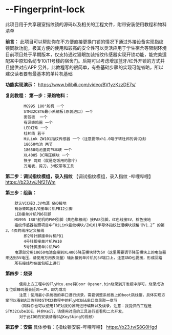 # --Fingerprint-lock
此项目用于共享寝室指纹锁的源码以及相关的工程文件，附带安装使用教程和物料清单

**前言：**
  此项目可以帮助你在不方便直接更换门锁的情况下通过外接设备实现指纹锁同款功能，极其方便的使用和较高的安全性可以灵活应用于学生宿舍等限制环境
  目前项目处于早期版本，仅支持通过猫眼加装指纹传感器实现开锁功能，能完美适配某中原知名纺专10/11号楼的宿舍门。后期可以考虑增加蓝牙/红外开锁的方式并且提供对应APP
  另外，此教程写的很简单，有些基础步骤的实现可能省略，所以建议读者要有最基本的单片机基础

**功能实现演示：** https://www.bilibili.com/video/BV1yzKzzDE7s/

**复刻教程：** 
  **第一步：采购物料：**
  
            MG995 180°舵机 一个
            STM32C8T6最小系统板(原装进口) 一个
            面包板  一个
            有源蜂鸣器 一个
            LED灯珠 一个
            杜邦线 若干
            HiLink ZW101指纹传感器 一个（注意要带xh1.0端子转杜邦的调试线）
            18650电池 两节
            18650电池盒两节串联 一个
            XL4005 DC降压模块 一个
            筷子 两双（就是吃饭用的那个）
            万用表，剪刀，3M胶带等工具

  **第二步：调试指纹模组，录入指纹**
    【调试指纹模组，录入指纹 -哔哩哔哩】 https://b23.tv/JNf21Wm
  
  **第三步：组装：**
  
        默认VCC接3.3V电源 GND接地
        有源蜂鸣器I/O接单片机PB12引脚
        LED接单片机PB6引脚
        MG995 180°舵机的PWM引脚（黄色那根线）接PA8引脚，红色线接5V，棕色接地
        指纹传感器按照项目中“HiLink指纹模块/ZW101半导体指纹处理模块规格书V1.2” 的第3，4页的线序定义接线
            即2号针脚接单片机PB1
            4号针脚接单片机PA10
            5号针脚接单片机PA9
        电源部分用18650电池盒接到XL4005降压模块转为5V（这里需要调节降压模块上的电位器来达到5V电压，请使用万用表测量）输出接到单片机的5V端口上，注意GND也要接，形成回路
        所有接线均在面包板上进行

  **第四步：烧录**
  
          使用上方工程中的FlyMcu.exe将Door Opener.bin烧录到开发板中即可，烧录成功复位后蜂鸣器会短鸣一声，即为成功
          注意：使用最小系统板的串口进行烧录，需要调整系统板上的boot跳线帽，具体实现方案可以看B站江协科技STM32教程中的FlyMCU&&串口烧录那一章节
          （同样你也可以使用IDE对我的源码进行编辑以及烧录，注意：我提供的工程是STM32CubeIDE，并非Keil，请使用对应的工具进行查看和二次开发，
          对于此IDE的安装请看B站KeySking的视频）
          
  **第五步：安装**
  具体参看：【指纹锁安装-哔哩哔哩】 https://b23.tv/S8G0Hgd
  
        
        
  
